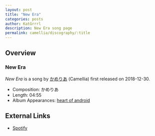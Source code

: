 ```yaml
---
layout: post
title: "New Era"
categories: posts
author: KatGrrrl
description: New Era song page
permalink: camellia/discography/:title
---
```


## Overview

### New Era

*New Era* is a song by [かめりあ](/camellia) (Camellia) first released on 2018-12-30.

* Composition: かめりあ
* Length: 04:55
* Album Appearances: [heart of android](/camellia/albums/heart-of-android)

## External Links

* [Spotify](https://open.spotify.com/track/5ySFD3u90EKzI7aUJxyYrQ?si=9da6d77732874476)
